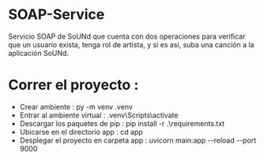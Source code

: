 # SOAP-Service
Servicio SOAP de SoUNd que cuenta con dos operaciones para verificar que un usuario exista, tenga rol de artista, y si es asi, suba una canción a la aplicación SoUNd.

# Correr el proyecto : 
- Crear ambiente : py -m venv .venv
- Entrar al ambiente virtual : .venv\Scripts\activate
- Descargar los paquetes de pip : pip install -r .\requirements.txt
- Ubicarse en el directorio app : cd app
- Desplegar el proyecto en carpeta app : uvicorn main:app --reload --port 9000
